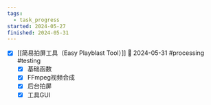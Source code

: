```yaml
---
tags:
  - task_progress
started: 2024-05-27
finished: 2024-05-31
---
```

- [x] [[简易拍屏工具（Easy Playblast Tool）]] 📅 2024-05-31 #processing #testing
	- [x] 基础函数
	- [x] FFmpeg视频合成
	- [x] 后台拍屏
	- [x] 工具GUI